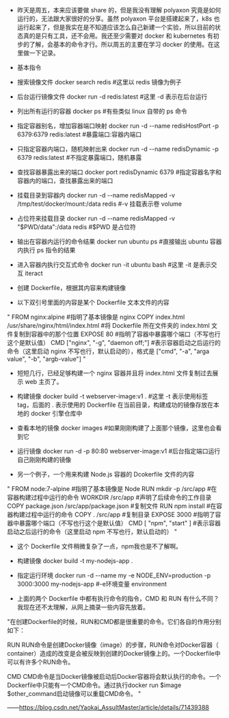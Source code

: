 * 昨天是周五，本来应该要做 share 的，但是我没有理解 polyaxon 究竟是如何运行的，无法跟大家很好的分享。虽然 polyaxon 平台是搭建起来了，k8s 也运行起来了，但是我实在是不知道应该怎么自己新建一个实验，所以目前的状态真的是只有工具，还不会用。我还至少需要对 docker 和 kubernetes 有初步的了解，会基本的命令才行。所以周五的主要在学习 docker 的使用。在这里做一下记录。

* 基本指令

* 搜索镜像文件 docker search redis #这里以 redis 镜像为例子

* 后台运行镜像文件 docker run -d redis:latest #这里 -d 表示在后台运行

* 列出所有运行的容器 docker ps #有些类似 linux 自带的 ps 命令

* 指定容器别名，增加容器端口映射 docker run -d --name redisHostPort -p 6379:6379 redis:latest #暴露端口:容器内端口

* 只指定容器内端口，随机映射出来 docker run -d --name redisDynamic  -p 6379 redis:latest #不指定暴露端口，随机暴露

* 查找容器暴露出来的端口 docker port redisDynamic 6379 #指定容器名字和容器内的端口，查找暴露出来的端口

* 挂载目录到容器内 docker run -d --name redisMapped -v /tmp/test/docker/mount:/data redis #-v 挂载表示卷 volume

* 占位符来挂载目录 docker run -d --name redisMapped -v "$PWD/data":/data redis #$PWD 是占位符

* 输出在容器内运行的命令结果 docker run ubuntu ps #直接输出 ubuntu 容器内执行 ps 指令的结果

* 进入容器内执行交互式命令   docker run -it ubuntu bash #这里 -it 是表示交互 iteract

* 创建 Dockerfile，根据其内容来构建镜像

* 以下双引号里面的内容是某个 Dockerfile 文本文件的内容

"
FROM nginx:alpine  #指明了基本镜像是 nginx
COPY index.html /usr/share/nginx/html/index.html  #将 Dockerfile 所在文件夹的 index.html 文件复制到容器中的那个位置
EXPOSE 80  #指明了容器中暴露哪个端口（不写也行这个是默认值）
CMD ["nginx", "-g", "daemon off;"] #表示容器启动之后运行的命令（这里启动 nginx 不写也行，默认启动的），格式是 ["cmd", "-a", "arga value", "-b", "argb-value"]
"

* 短短几行，已经足够构建一个 nginx 容器并且将 index.html 文件复制过去展示 web 主页了。

* 构建镜像 docker build -t webserver-image:v1 . #这里 -t 表示使用标签 tag，后面的 . 表示使用的 Dockerfile 在当前目录，构建成功的镜像存放在本地的 docker 引擎仓库中

* 查看本地的镜像 docker images #如果刚刚构建了上面那个镜像，这里也会看到它

* 运行镜像 docker run -d -p 80:80 webserver-image:v1 #后台指定端口运行自己刚刚构建的镜像

* 另一个例子，一个用来构建 Node.js 容器的 Dcokerfile 文件的内容

"
FROM node:7-alpine  #指明了基本镜像是 Node
RUN mkdir -p /src/app  #在容器构建过程中运行的命令
WORKDIR /src/app  #声明了后续命令的工作目录
COPY package.json /src/app/package.json  #复制文件
RUN npm install  #在容器构建过程中运行的命令
COPY . /src/app  #复制目录
EXPOSE 3000  #指明了容器中暴露哪个端口（不写也行这个是默认值）
CMD [ "npm", "start" ]  #表示容器启动之后运行的命令（这里启动 npm 不写也行，默认启动的）
"

* 这个 Dockerfile 文件稍微复杂了一点，npm我也是不了解啊。

* 构建镜像 docker build -t my-nodejs-app .

* 指定运行环境 docker run -d --name my -e NODE_ENV=production -p 3000:3000 my-nodejs-app #-e环境变量 environment

* 上面的两个 Dockerfile 中都有执行命令的指令，CMD 和 RUN 有什么不同？我现在还不太理解，从网上摘录一些内容先放着。

"在创建Dockerfile的时候，RUN和CMD都是很重要的命令。它们各自的作用分别如下：

RUN
RUN命令是创建Docker镜像（image）的步骤，RUN命令对Docker容器（ container）造成的改变是会被反映到创建的Docker镜像上的。一个Dockerfile中可以有许多个RUN命令。

CMD
CMD命令是当Docker镜像被启动后Docker容器将会默认执行的命令。一个Dockerfile中只能有一个CMD命令。通过执行docker run $image $other_command启动镜像可以重载CMD命令。
"

——https://blog.csdn.net/Yaokai_AssultMaster/article/details/71439388

